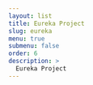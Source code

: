 ```yaml
---
layout: list
title: Eureka Project
slug: eureka
menu: true
submenu: false
order: 6
description: >
  Eureka Project
---
```

